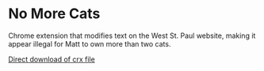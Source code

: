 No More Cats
============

Chrome extension that modifies text on the West St. Paul website, making it
appear illegal for Matt to own more than two cats.

[Direct download of crx file](https://github.com/teamfomps/no-more-cats/blob/master/NoMoreCats.crx?raw=true)

